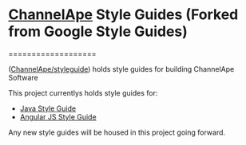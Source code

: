 <h1>
<a href="https://www.channelape.com/">ChannelApe</a> Style Guides (Forked from Google Style Guides)</h1>
===================

([ChannelApe/styleguide](https://github.com/ChannelApe/styleguide)) holds 
style guides for building ChannelApe Software

This project currentlys holds style guides for: <br />
- [Java Style Guide][java]
- [Angular JS Style Guide][angularjs]

Any new style guides will be housed in this project going forward.


[java]: https://channelape.github.io/styleguide/javaguide.html
[angularjs]: https://channelape.github.io/styleguide/angular1jsguide.md
